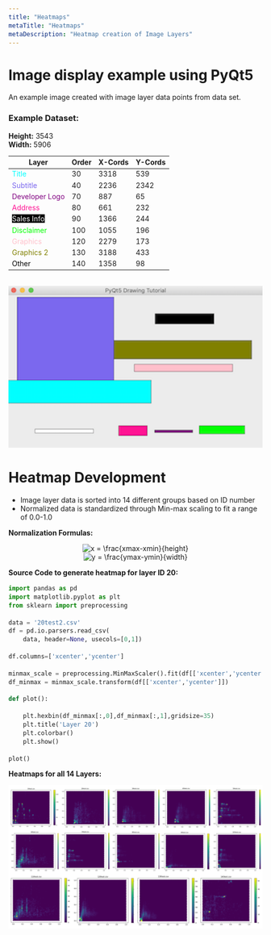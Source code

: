 ```yaml
---
title: "Heatmaps"
metaTitle: "Heatmaps"
metaDescription: "Heatmap creation of Image Layers"
---
```



# Image display example using PyQt5
An example image created with image layer data points from data set.

### Example Dataset:
**Height:** 3543  
**Width:** 5906

|Layer|Order|X-Cords|Y-Cords|
|-----|-----|-------|-------|
|<span style="color:#00FFFF">Title</span>|30|3318|539|
|<span style="color:#7B68EE">Subtitle</span>|40|2236|2342|
|<span style="color:#800080">Developer Logo</span>|70|887|65|
|<span style="color:#FF1493">Address</span>|80|661|232|
|<span style="background-color:black"><span style="color:white">Sales Info</span></span>|90|1366|244|
|<span style="color:#00ff00">Disclaimer</span>|100|1055|196|
|<span style="color:#FFC0CB">Graphics</span>|120|2279|173|
|<span style="color:#808000">Graphics 2</span>|130|3188|433|
|<span style="color:black">Other</span>|140|1358|98|

<br/>


<div style="text-align:center"><img src="img/drawing.png" height="5%" /></div>

# Heatmap Development
- Image layer data is sorted into 14 different groups based on ID number  
- Normalized data is standardized through Min-max scaling to fit a range of 0.0-1.0

**Normalization Formulas:**
<p align="center">
<img src="https://latex.codecogs.com/gif.latex?x&space;=&space;\frac{xmax-xmin}{height}" title="x = \frac{xmax-xmin}{height}" />
<br/>
<img src="https://latex.codecogs.com/gif.latex?y&space;=&space;\frac{ymax-ymin}{width}" title="y = \frac{ymax-ymin}{width}" />
</p>

**Source Code to generate heatmap for layer ID 20:**

```python
import pandas as pd
import matplotlib.pyplot as plt
from sklearn import preprocessing

data = '20test2.csv'
df = pd.io.parsers.read_csv(
    data, header=None, usecols=[0,1])

df.columns=['xcenter','ycenter']

minmax_scale = preprocessing.MinMaxScaler().fit(df[['xcenter','ycenter']])
df_minmax = minmax_scale.transform(df[['xcenter','ycenter']])

def plot():

    plt.hexbin(df_minmax[:,0],df_minmax[:,1],gridsize=35)
    plt.title('Layer 20')
    plt.colorbar()
    plt.show()

plot()
```

**Heatmaps for all 14 Layers:**

![heatmap](img/heatmapsummary.png)

